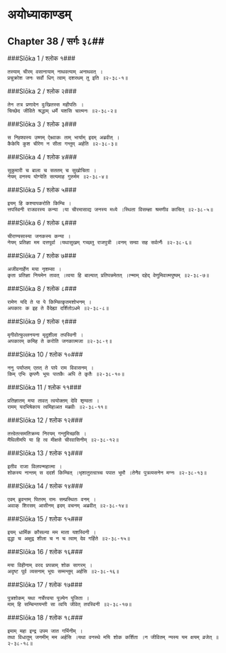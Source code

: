 अयोध्याकाण्डम्
===============================


## Chapter 38  / सर्गः ३८##


###Slōka 1 / श्लोक १###


    तस्याम् चीरम् वसानायाम् नाथवत्याम् अनाथवत् ।
    प्रचुक्रोश जनः सर्वो धिग् त्वाम् दशरथम् तु इति ॥२-३८-१॥


###Slōka 2 / श्लोक २###


    तेन तत्र प्रणादेन दुःखितस्स महीपतिः ।
    चिच्छेद जीविते श्रद्धाम् धर्मे यशसि चात्मनः ॥२-३८-२॥


###Slōka 3 / श्लोक ३###


    स निह्श्वस्य उष्णम् ऐक्ष्वाकः ताम् भार्याम् इदम् अब्रवीत् ।
    कैकेयि कुश चीरेण न सीता गन्तुम् अर्हति ॥२-३८-३॥


###Slōka 4 / श्लोक ४###


    सुकुमारी च बाला च सततम् च सुखोचिता ।
    नेयम् वनस्य योग्येति सत्यमाह गुरुर्मम ॥२-३८-४॥


###Slōka 5 / श्लोक ५###


    इयम् हि कश्यापकरोति किम्चि ।
    त्तपस्विनी राजवरस्य कन्या ।या चीरमासाद्य जनस्य मध्ये ।स्थिता विसम्ज्ञा श्रमणीव काचित् ॥२-३८-५॥


###Slōka 6 / श्लोक ६###


    चीराण्यसास्या जनकस्य कन्या ।
    नेयम् प्रतिज्ञा मम दत्तपूर्वा ।यथासुखम् गच्छतु राजपुत्री ।वनम् सम्ग्रा सह सर्वर्त्नैः ॥२-३८-६॥


###Slōka 7 / श्लोक ७###


    अजीवनार्हेण मया नृशम्सा ।
    कृता प्रतिज्ञा नियमेन तावत् ।त्वया हि बाल्यात् प्रतिपन्नमेतत् ।त्न्माम् दहेद् वेणुमिवात्मपुष्पम् ॥२-३८-७॥


###Slōka 8 / श्लोक ८###


    रामेण यदि ते पा पे किम्चित्कृतमशोभनम् ।
    अपकारः क इह ते वैदेह्या दर्शितोऽधमे ॥२-३८-८॥


###Slōka 9 / श्लोक ९###


    मृगीवोत्फुल्लनयना मृदुशीला तपस्विनी ।
    अपकारम् कमिह ते करोति जनकात्मजा ॥२-३८-९॥


###Slōka 10 / श्लोक १०###


    ननु पर्याप्तम् एतत् ते पापे राम विवासनम् ।
    किम् एभिः कृपणैः भूयः पातकैः अपि ते कृतैः ॥२-३८-१०॥


###Slōka 11 / श्लोक ११###


    प्रतिज्ञातम् मया तावत् त्वयोक्तम् देवि शृण्वता ।
    रामम् यदभिषेकाय त्वमिहाअत मब्रवीः ॥२-३८-११॥


###Slōka 12 / श्लोक १२###


    तत्त्वेतत्समतिक्रम्य निरयम् गन्तुमिच्छसि ।
    मैथिलीमपि या हि त्व मीक्षसे चीरवासिनीम् ॥२-३८-१२॥


###Slōka 13 / श्लोक १३###


    इतीव राजा विलपन्महात्मा ।
    शोकस्य नान्तम् स ददर्श किम्चित् ।भृशातुरत्वाच्च पपात भूमौ ।तेनैव पुत्रव्यसनेन मग्नः ॥२-३८-१३॥


###Slōka 14 / श्लोक १४###


    एवम् ब्रुवन्तम् पितरम् रामः सम्प्रस्थितः वनम् ।
    अवाक् शिरसम् आसीनम् इदम् वचनम् अब्रवीत् ॥२-३८-१४॥


###Slōka 15 / श्लोक १५###


    इयम् धार्मिक कौसल्या मम माता यशस्विनी ।
    वृद्धा च अक्षुद्र शीला च न च त्वाम् देव गर्हिते ॥२-३८-१५॥


###Slōka 16 / श्लोक १६###


    मया विहीनाम् वरद प्रपन्नाम् शोक सागरम् ।
    अदृष्ट पूर्व व्यसनाम् भूयः सम्मन्तुम् अर्हसि ॥२-३८-१६॥


###Slōka 17 / श्लोक १७###


    पुत्रशोकम् यथा नर्चेत्त्वया पूज्येन पूजिता ।
    माम् हि सम्चिन्तयन्ती सा त्वयि जीवेत् तपस्विनी ॥२-३८-१७॥


###Slōka 18 / श्लोक १८###


    इमाम् महा इन्द्र उपम जात गर्भिनीम् ।
    तथा विधातुम् जनमीम् मम अर्हसि ।यथा वनस्थे मयि शोक कर्शिता ।न जीवितम् न्यस्य यम क्षयम् व्रजेत् ॥२-३८-१८॥


